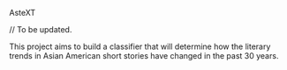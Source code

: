 AsteXT

// To be updated.

This project aims to build a classifier that will determine how the literary trends in Asian American short stories have changed in the past 30 years.
